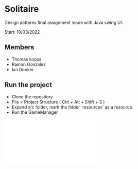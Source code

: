 # Solitaire

Design patterns final assignment made with Java swing UI.

Start: 10/03/2022

## Members

* Thomas koops
* Ramon Gonzalez
* Ian Donker

## Run the project
* Clone the repository
* File > Project Structure ( Ctrl + Alt + Shift + S )
* Expand src folder, mark the folder 'resources' as a resource.
* Run the GameManager

![Class diagram](SolitaireDiagram.pdf)
